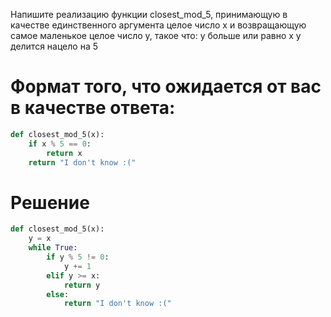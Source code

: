 Напишите реализацию функции closest_mod_5, принимающую в качестве единственного аргумента целое число x и возвращающую самое маленькое целое число y, такое что:
	y больше или равно x
	y делится нацело на 5

# Формат того, что ожидается от вас в качестве ответа:

```python
def closest_mod_5(x):
    if x % 5 == 0:
        return x
    return "I don't know :("
```

# Решение


```python
def closest_mod_5(x):
    y = x
    while True:
        if y % 5 != 0:
            y += 1
        elif y >= x:
            return y
        else:
            return "I don't know :("
```